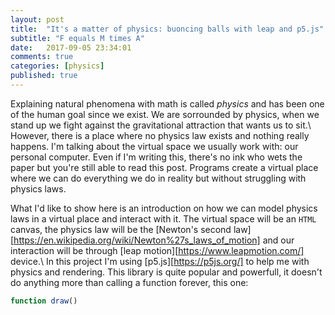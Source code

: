 ```yaml
---
layout: post
title:  "It's a matter of physics: buoncing balls with leap and p5.js"
subtitle: "F equals M times A"
date:   2017-09-05 23:34:01
comments: true
categories: [physics]
published: true
---
```


Explaining natural phenomena with math is called *physics* and has been one of the human goal since we exist. We are sorrounded by physics, when we stand up we fight against the gravitational attraction that wants us to sit.\\
However, there is a place where no physics law exists and nothing really happens. I'm talking about the virtual space we usually work with: our personal computer. Even if I'm writing this, there's no ink who wets the paper but you're still able to read this post. Programs create a virtual place where we can do everything we do in reality but without struggling with physics laws.

What I'd like to show here is an introduction on how we can model physics laws in a virtual place and interact with it. The virtual space will be an `HTML` canvas, the physics law will be the [Newton's second law][https://en.wikipedia.org/wiki/Newton%27s_laws_of_motion] and our interaction will be through [leap motion][https://www.leapmotion.com/] device.\\
In this project I'm using [p5.js][https://p5js.org/] to help me with physics and rendering. This library is quite popular and powerfull, it doesn't do anything more than calling a function forever, this one:
``` javascript
function draw() 
```

